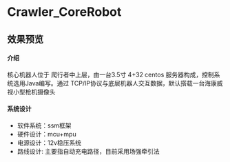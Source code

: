 # Crawler_CoreRobot
效果预览
----
#### 介绍
核心机器人位于 爬行者中上层，由一台3.5寸 4+32 centos 服务器构成，控制系统选用Java编写。通过
TCP/IP协议与底层机器人交互数据，默认搭载一台海康威视小型枪机摄像头
#### 系统设计
* 软件系统：ssm框架
* 硬件设计：mcu+mpu
* 电源设计：12v稳压系统
* 路线设计: 主要指自动充电路径，目前采用场强牵引法
